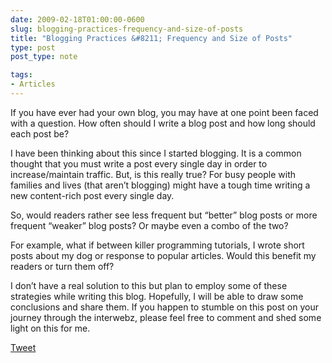 ```yaml
---
date: 2009-02-18T01:00:00-0600
slug: blogging-practices-frequency-and-size-of-posts
title: "Blogging Practices &#8211; Frequency and Size of Posts"
type: post
post_type: note

tags:
- Articles
---
```

If you have ever had your own blog, you may have at one point been faced with a question. How often should I write a blog post and how long should each post be?


I have been thinking about this since I started blogging. It is a common thought that you must write a post every single day in order to increase/maintain traffic. But, is this really true? For busy people with families and lives (that aren’t blogging) might have a tough time writing a new content-rich post every single day.


So, would readers rather see less frequent but “better” blog posts or more frequent “weaker” blog posts? Or maybe even a combo of the two?


For example, what if between killer programming tutorials, I wrote short posts about my dog or response to popular articles. Would this benefit my readers or turn them off?


I don’t have a real solution to this but plan to employ some of these strategies while writing this blog. Hopefully, I will be able to draw some conclusions and share them. If you happen to stumble on this post on your journey through the interwebz, please feel free to comment and shed some light on this for me.



[Tweet](http://twitter.com/share)

